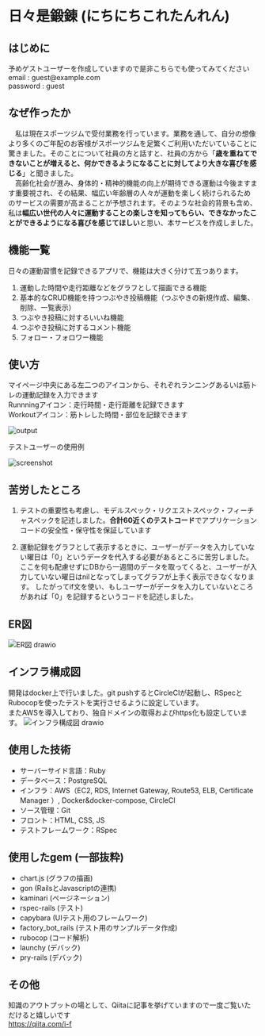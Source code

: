 # 日々是鍛錬 (にちにちこれたんれん)

## はじめに
予めゲストユーザーを作成していますので是非こちらでも使ってみてください  
email : guest@example<span>.com</span>  
password : guest  

## なぜ作ったか  
　私は現在スポーツジムで受付業務を行っています。業務を通して、自分の想像より多くのご年配のお客様がスポーツジムを足繁くご利用いただいていることに驚きました。そのことについて社員の方と話すと、社員の方から「**歳を重ねてできないことが増えると、何かできるようになることに対してより大きな喜びを感じる**」と聞きました。  
　高齢化社会が進み、身体的・精神的機能の向上が期待できる運動は今後ますます重要視され、その結果、幅広い年齢層の人々が運動を楽しく続けられるためのサービスの需要が高まることが予想されます。そのような社会的背景も含め、私は**幅広い世代の人々に運動することの楽しさを知ってもらい、できなかったことができるようになる喜びを感じてほしい**と思い、本サービスを作成しました。  


## 機能一覧
日々の運動習慣を記録できるアプリで、機能は大きく分けて五つあります。

1. 運動した時間や走行距離などをグラフとして描画できる機能
2. 基本的なCRUD機能を持つつぶやき投稿機能（つぶやきの新規作成、編集、削除、一覧表示）
3. つぶやき投稿に対するいいね機能
4. つぶやき投稿に対するコメント機能
5. フォロー・フォロワー機能


## 使い方
マイページ中央にある左二つのアイコンから、それぞれランニングあるいは筋トレの運動記録を入力できます  
Runnningアイコン：走行時間・走行距離を記録できます  
Workoutアイコン：筋トレした時間・部位を記録できます  

![output](https://user-images.githubusercontent.com/81734783/144445451-70356536-4b62-4fd3-9a46-c0da29cc527b.gif)  

テストユーザーの使用例  

![screenshot](https://user-images.githubusercontent.com/81734783/144441499-e1157da7-cc10-4243-8dff-85cab62dfe66.png)  


## 苦労したところ
1. テストの重要性も考慮し、モデルスペック・リクエストスペック・フィーチャスペックを記述しました。**合計60近くのテストコード**でアプリケーションコードの安全性・保守性を保証しています

2. 運動記録をグラフとして表示するときに、ユーザーがデータを入力していない曜日は「0」というデータを代入する必要があるところに苦労しました。
ここを何も配慮せずにDBから一週間のデータを取ってくると、ユーザーが入力していない曜日はnilとなってしまってグラフが上手く表示できなくなります。
したがってif文を使い、もしユーザーがデータを入力していないところがあれば「0」を記録するというコードを記述しました。


## ER図
![ER図 drawio](https://user-images.githubusercontent.com/81734783/149665339-c8b9526c-d434-4641-9209-d81053f21d30.png)

## インフラ構成図
開発はdocker上で行いました。git pushするとCircleCIが起動し、RSpecとRubocopを使ったテストを実行させるように設定しています。  
またAWSを導入しており、独自ドメインの取得およびhttps化も設定しています。
![インフラ構成図 drawio](https://user-images.githubusercontent.com/81734783/148368850-d7af9b5f-15a6-4dfe-a8a5-d8563f1e75a1.png)

  
## 使用した技術
* サーバーサイド言語：Ruby
* データベース：PostgreSQL
* インフラ：AWS（EC2, RDS, Internet Gateway, Route53, ELB, Certificate Manager ）, Docker&docker-compose, CircleCI
* ソース管理：Git
* フロント：HTML, CSS, JS
* テストフレームワーク：RSpec  


## 使用したgem (一部抜粋)
* chart.js (グラフの描画)
* gon (RailsとJavascriptの連携)
* kaminari (ページネーション)
* rspec-rails (テスト)
* capybara (UIテスト用のフレームワーク)
* factory_bot_rails (テスト用のサンプルデータ作成)
* rubocop (コード解析)
* launchy (デバック)
* pry-rails (デバック)  


## その他
知識のアウトプットの場として、Qiitaに記事を挙げていますので一度ご覧いただけると嬉しいです  
https://qiita.com/i-f
